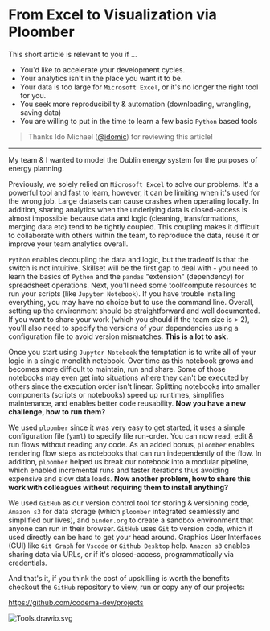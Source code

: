 # From Excel to Visualization via Ploomber

This short article is relevant to you if ...

- You'd like to accelerate your development cycles.
- Your analytics isn't in the place you want it to be.
- Your data is too large for `Microsoft Excel`, or it's no longer the right tool for you.
- You seek more reproducibility & automation (downloading, wrangling, saving data)
- You are willing to put in the time to learn a few basic `Python` based tools

> Thanks Ido Michael ([@idomic](https://github.com/idomic)) for reviewing this article!

---

My team & I wanted to model the Dublin energy system for the purposes of energy planning.

Previously, we solely relied on `Microsoft Excel` to solve our problems. It's a powerful tool and fast to learn, however, it can be limiting when it's used for the wrong job. Large datasets can cause crashes when operating locally. In addition, sharing analytics when the underlying data is closed-access is almost impossible because data and logic (cleaning, transformations, merging data etc) tend to be tightly coupled. This coupling makes it difficult to collaborate with others within the team, to reproduce the data, reuse it or improve your team analytics overall. 

`Python` enables decoupling the data and logic, but the tradeoff is that the switch is not intuitive. Skillset will be the first gap to deal with - you need to learn the basics of `Python` and the `pandas` "extension" (dependency) for spreadsheet operations. Next, you'll need some tool/compute resources to run your scripts (like `Jupyter Notebook`). If you have trouble installing everything, you may have no choice but to use the command line.  Overall, setting up the environment should be straightforward and well documented. If you want to share your work (which you should if the team size is > 2), you'll also need to specify the versions of your dependencies using a configuration file to avoid version mismatches. **This is a lot to ask.**

Once you start using `Jupyter Notebook` the temptation is to write all of your logic in a single monolith notebook. Over time as this notebook grows and becomes more difficult to maintain, run and share.  Some of those notebooks may even get into situations where they can't be executed by others since the execution order isn't linear.  Splitting notebooks into smaller components (scripts or notebooks) speed up runtimes, simplifies maintenance, and enables better code reusability.  **Now you have a new challenge, how to run them?** 

We used `ploomber` since it was very easy to get started, it uses a simple configuration file (`yaml`) to specify file run-order. You can now read, edit & run flows without reading any code. As an added bonus, `ploomber` enables rendering flow steps as notebooks that can run independently of the flow. In addition, `ploomber` helped us break our notebook into a modular pipeline, which enabled incremental runs and faster iterations thus avoiding expensive and slow data loads. **Now another problem, how to share this work with colleagues without requiring them to install anything?** 

We used `GitHub` as our version control tool for storing & versioning code, `Amazon s3` for data storage (which `ploomber` integrated seamlessly and simplified our lives), and `binder.org` to create a sandbox environment that anyone can run in their browser. `GitHub` uses `Git` to version code, which if used directly can be hard to get your head around. Graphics User Interfaces (GUI) like `Git Graph` for `Vscode` or `Github Desktop` help. `Amazon s3` enables sharing data via URLs, or if it's closed-access, programmatically via credentials.

And that's it, if you think the cost of upskilling is worth the benefits checkout the `GitHub` repository to view, run or copy any of our projects:

https://github.com/codema-dev/projects

![Tools.drawio.svg](Tools.drawio.svg)
